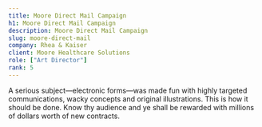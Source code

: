 ```yaml
---
title: Moore Direct Mail Campaign
h1: Moore Direct Mail Campaign
description: Moore Direct Mail Campaign
slug: moore-direct-mail
company: Rhea & Kaiser
client: Moore Healthcare Solutions
role: ["Art Director"]
rank: 5
---
```



A serious subject—electronic forms—was made fun with highly targeted communications, wacky concepts and original illustrations. This is how it should be done. Know thy audience and ye shall be rewarded with millions of dollars worth of new contracts.
 
